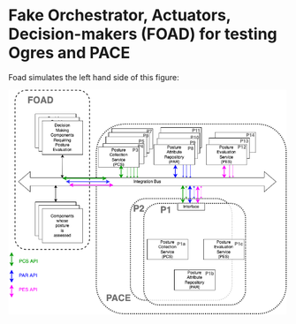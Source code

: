 # Fake Orchestrator, Actuators, Decision-makers (FOAD) for testing Ogres and PACE

Foad simulates the left hand side of this figure:

![PACE Arch](./Images/foad_pace.png)
